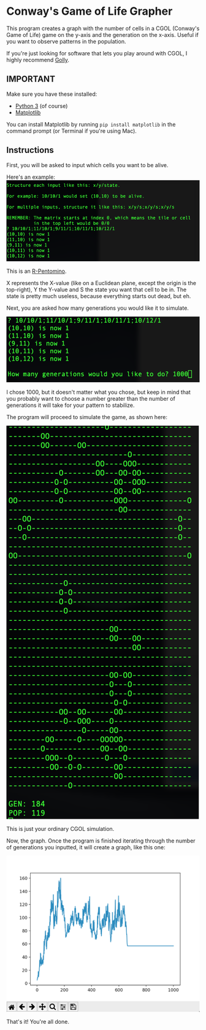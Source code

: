 # Conway's Game of Life Grapher

This program creates a graph with the number of cells in a CGOL (Conway's Game of Life) game on the y-axis and the generation on the x-axis. Useful if you want to observe patterns in the population.

If you're just looking for software that lets you play around with CGOL, I highly recommend [Golly](http://golly.sourceforge.net "Golly").

## IMPORTANT

Make sure you have these installed:
* [Python 3](https://python.org "Python") (of course)
* [Matplotlib](https://matplotlib.org "Matplotlib")

You can install Matplotlib by running `pip install matplotlib` in the command prompt (or Terminal if you're using Mac).

## Instructions

First, you will be asked to input which cells you want to be alive.

Here's an example:
![Instructions](https://github.com/PepperLola/cgol-grapher/blob/master/images/example_r-pentomino.png?raw=true "Instructions")

This is an [R-Pentomino](http://www.conwaylife.com/wiki/R-pentomino "R-Pentomino").

X represents the X-value (like on a Euclidean plane, except the origin is the top-right), Y the Y-value and S the state you want that cell to be in. The state is pretty much useless, because everything starts out dead, but eh.

Next, you are asked how many generations you would like it to simulate.

![Generations](https://github.com/PepperLola/cgol-grapher/blob/master/images/generations_input.png?raw=true "Generations Input")

I chose 1000, but it doesn't matter what you chose, but keep in mind that you probably want to choose a number greater than the number of generations it will take for your pattern to stabilize.

The program will proceed to simulate the game, as shown here:

![Simulation](https://github.com/PepperLola/cgol-grapher/blob/master/images/simulating_game.png?raw=true "Simulation")

This is just your ordinary CGOL simulation.

Now, the graph.
Once the program is finished iterating through the number of generations you inputted, it will create a graph, like this one:

![Graph](https://github.com/PepperLola/cgol-grapher/blob/master/images/graph.png?raw=true "Graph")

That's it! You're all done.